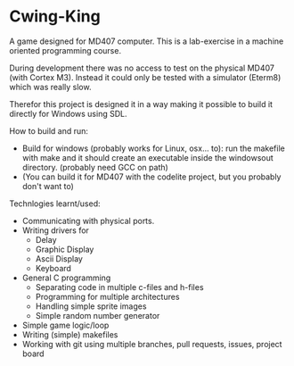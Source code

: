 # Cwing-King
A game designed for MD407 computer. This is a lab-exercise in a machine oriented programming course.

During development there was no access to test on the physical MD407 (with Cortex M3). Instead it could only be tested with a simulator (Eterm8) which was really slow.

Therefor this project is designed it in a way making it possible to build it directly for Windows using SDL.

How to build and run:
* Build for windows (probably works for Linux, osx... to): run the makefile with make and it should create an executable inside the windowsout directory. (probably need GCC on path)
* (You can build it for MD407 with the codelite project, but you probably don't want to)

Technlogies learnt/used:
* Communicating with physical ports.
* Writing drivers for 
    * Delay
    * Graphic Display
    * Ascii Display
    * Keyboard
* General C programming
    * Separating code in multiple c-files and h-files
    * Programming for multiple architectures
    * Handling simple sprite images
    * Simple random number generator
* Simple game logic/loop
* Writing (simple) makefiles
* Working with git using multiple branches, pull requests, issues, project board
